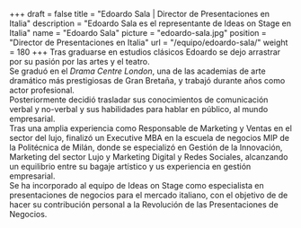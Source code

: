 +++
draft		= false
title		= "Edoardo Sala | Director de Presentaciones en Italia"
description	= "Edoardo Sala es el representante de Ideas on Stage en  Italia"
name		= "Edoardo Sala"
picture		= "edoardo-sala.jpg"
position 	= "Director de Presentaciones en Italia"
url			= "/equipo/edoardo-sala/"
weight		= 180
+++
Tras graduarse en estudios clásicos Edoardo se dejo arrastrar por su pasión por las artes y el teatro.<br> Se graduó en el *Drama Centre London*, una de las academias de arte dramático más prestigiosas de Gran Bretaña, y trabajó durante años como actor profesional.<br>Posteriormente decidió trasladar sus conocimientos de comunicación verbal y no-verbal y sus habilidades para hablar en público, al mundo empresarial.<br>Tras una amplia experiencia como Responsable de Marketing y Ventas en el sector del lujo, finalizó un Executive MBA en la escuela de negocios MIP de la Politécnica de Milán, donde se especializó en Gestión de la Innovación, Marketing del sector Lujo y Marketing Digital y Redes Sociales, alcanzando un equilibrio entre su bagaje artístico y us experiencia en gestión empresarial.<br>Se ha incorporado al equipo de Ideas on Stage como especialista en presentaciones de negocios para el mercado italiano, con el objetivo de de hacer su contribución personal a la Revolución de las Presentaciones de Negocios.